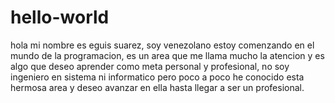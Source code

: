 # hello-world
hola mi nombre es eguis suarez, soy venezolano
estoy comenzando en el mundo de la programacion, es un area que me llama mucho la atencion y es algo que deseo aprender
como meta personal  y profesional, no soy ingeniero en sistema  ni informatico pero poco a poco he conocido esta hermosa area
y deseo avanzar en ella hasta llegar a ser un profesional.
